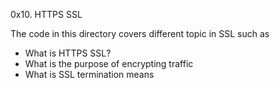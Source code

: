 0x10. HTTPS SSL

The code in this directory covers different topic in SSL such as 
- What is HTTPS SSL?
- What is the purpose of encrypting traffic
- What is SSL termination means
